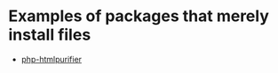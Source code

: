 # Examples of packages that merely install files
* [php-htmlpurifier](http://packages.debian.org/source/sid/php-htmlpurifier)
